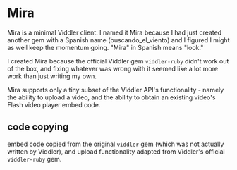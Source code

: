 Mira
====

Mira is a minimal Viddler client. I named it Mira because I had just created another gem with a Spanish name (buscando_el_viento) and I figured I might as well keep the momentum going. "Mira" in Spanish means "look."

I created Mira because the official Viddler gem `viddler-ruby` didn't work out of the box, and fixing whatever was wrong with it seemed like a lot more work than just writing my own.

Mira supports only a tiny subset of the Viddler API's functionality - namely the ability to upload a video, and the ability to obtain an existing video's Flash video player embed code.

code copying
------------

embed code copied from the original `viddler` gem (which was not actually written by Viddler), and upload functionality adapted from Viddler's official `viddler-ruby` gem.
